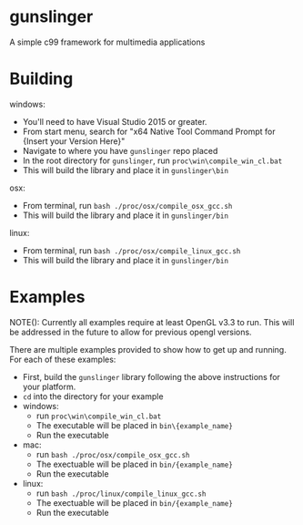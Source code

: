 # gunslinger

A simple c99 framework for multimedia applications

# Building

windows: 
  - You'll need to have Visual Studio 2015 or greater.
  - From start menu, search for "x64 Native Tool Command Prompt for {Insert your Version Here}"
  - Navigate to where you have `gunslinger` repo placed
  - In the root directory for `gunslinger`, run `proc\win\compile_win_cl.bat`
  - This will build the library and place it in `gunslinger\bin`
  
 osx: 
  - From terminal, run `bash ./proc/osx/compile_osx_gcc.sh`
  - This will build the library and place it in `gunslinger/bin`
  
 linux: 
  - From terminal, run `bash ./proc/osx/compile_linux_gcc.sh`
  - This will build the library and place it in `gunslinger/bin`

# Examples

NOTE(): Currently all examples require at least OpenGL v3.3 to run. This will be addressed in the future to allow for 
          previous opengl versions. 

There are multiple examples provided to show how to get up and running. For each of these examples: 
  - First, build the `gunslinger` library following the above instructions for your platform.
  - `cd` into the directory for your example
  - windows: 
    - run `proc\win\compile_win_cl.bat`
    - The executable will be placed in `bin\{example_name}`
    - Run the executable
  - mac: 
    - run `bash ./proc/osx/compile_osx_gcc.sh`
    - The exectuable will be placed in `bin/{example_name}`
    - Run the executable
  - linux: 
    - run `bash ./proc/linux/compile_linux_gcc.sh`
    - The exectuable will be placed in `bin/{example_name}`
    - Run the executable
